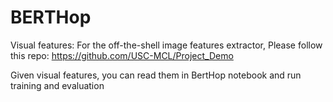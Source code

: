 # BERTHop

Visual features:
For the off-the-shell image features extractor, Please follow this repo: https://github.com/USC-MCL/Project_Demo

Given visual features, you can read them in BertHop notebook and run training and evaluation
